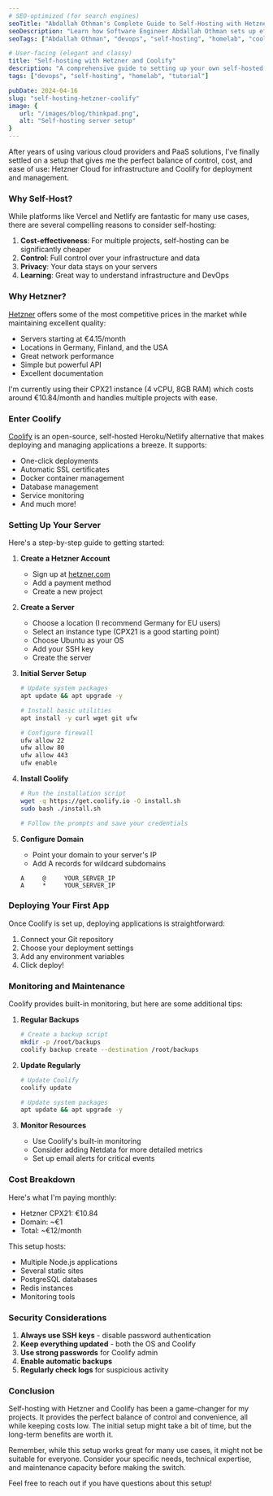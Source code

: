 ```yaml
---
# SEO-optimized (for search engines)
seoTitle: "Abdallah Othman's Complete Guide to Self-Hosting with Hetzner and Coolify"
seoDescription: "Learn how Software Engineer Abdallah Othman sets up efficient self-hosting with Hetzner Cloud and Coolify. Perfect for developers wanting cost-effective deployment solutions."
seoTags: ["Abdallah Othman", "devops", "self-hosting", "homelab", "coolify", "tutorial", "Hetzner", "software engineering", "deployment", "Hamburg developer"]

# User-facing (elegant and classy)
title: "Self-hosting with Hetzner and Coolify"
description: "A comprehensive guide to setting up your own self-hosted server using Hetzner Cloud and Coolify."
tags: ["devops", "self-hosting", "homelab", "tutorial"]

pubDate: 2024-04-16
slug: "self-hosting-hetzner-coolify"
image: {
   url: "/images/blog/thinkpad.png",
   alt: "Self-hosting server setup"
}
---
```


After years of using various cloud providers and PaaS solutions, I've finally settled on a setup that gives me the perfect balance of control, cost, and ease of use: Hetzner Cloud for infrastructure and Coolify for deployment and management.

### Why Self-Host?

While platforms like Vercel and Netlify are fantastic for many use cases, there are several compelling reasons to consider self-hosting:

1. **Cost-effectiveness**: For multiple projects, self-hosting can be significantly cheaper
2. **Control**: Full control over your infrastructure and data
3. **Privacy**: Your data stays on your servers
4. **Learning**: Great way to understand infrastructure and DevOps

### Why Hetzner?

[Hetzner](https://www.hetzner.com/) offers some of the most competitive prices in the market while maintaining excellent quality:

- Servers starting at €4.15/month
- Locations in Germany, Finland, and the USA
- Great network performance
- Simple but powerful API
- Excellent documentation

I'm currently using their CPX21 instance (4 vCPU, 8GB RAM) which costs around €10.84/month and handles multiple projects with ease.

### Enter Coolify

[Coolify](https://coolify.io/) is an open-source, self-hosted Heroku/Netlify alternative that makes deploying and managing applications a breeze. It supports:

- One-click deployments
- Automatic SSL certificates
- Docker container management
- Database management
- Service monitoring
- And much more!

### Setting Up Your Server

Here's a step-by-step guide to getting started:

1. **Create a Hetzner Account**
   - Sign up at [hetzner.com](https://www.hetzner.com/)
   - Add a payment method
   - Create a new project

2. **Create a Server**
   - Choose a location (I recommend Germany for EU users)
   - Select an instance type (CPX21 is a good starting point)
   - Choose Ubuntu as your OS
   - Add your SSH key
   - Create the server

3. **Initial Server Setup**
   ```bash
   # Update system packages
   apt update && apt upgrade -y

   # Install basic utilities
   apt install -y curl wget git ufw

   # Configure firewall
   ufw allow 22
   ufw allow 80
   ufw allow 443
   ufw enable
   ```

4. **Install Coolify**
   ```bash
   # Run the installation script
   wget -q https://get.coolify.io -O install.sh
   sudo bash ./install.sh

   # Follow the prompts and save your credentials
   ```

5. **Configure Domain**
   - Point your domain to your server's IP
   - Add A records for wildcard subdomains
   ```
   A     @     YOUR_SERVER_IP
   A     *     YOUR_SERVER_IP
   ```

### Deploying Your First App

Once Coolify is set up, deploying applications is straightforward:

1. Connect your Git repository
2. Choose your deployment settings
3. Add any environment variables
4. Click deploy!

### Monitoring and Maintenance

Coolify provides built-in monitoring, but here are some additional tips:

1. **Regular Backups**
   ```bash
   # Create a backup script
   mkdir -p /root/backups
   coolify backup create --destination /root/backups
   ```

2. **Update Regularly**
   ```bash
   # Update Coolify
   coolify update

   # Update system packages
   apt update && apt upgrade -y
   ```

3. **Monitor Resources**
   - Use Coolify's built-in monitoring
   - Consider adding Netdata for more detailed metrics
   - Set up email alerts for critical events

### Cost Breakdown

Here's what I'm paying monthly:

- Hetzner CPX21: €10.84
- Domain: ~€1
- Total: ~€12/month

This setup hosts:
- Multiple Node.js applications
- Several static sites
- PostgreSQL databases
- Redis instances
- Monitoring tools

### Security Considerations

1. **Always use SSH keys** - disable password authentication
2. **Keep everything updated** - both the OS and Coolify
3. **Use strong passwords** for Coolify admin
4. **Enable automatic backups**
5. **Regularly check logs** for suspicious activity

### Conclusion

Self-hosting with Hetzner and Coolify has been a game-changer for my projects. It provides the perfect balance of control and convenience, all while keeping costs low. The initial setup might take a bit of time, but the long-term benefits are worth it.

Remember, while this setup works great for many use cases, it might not be suitable for everyone. Consider your specific needs, technical expertise, and maintenance capacity before making the switch.

Feel free to reach out if you have questions about this setup!